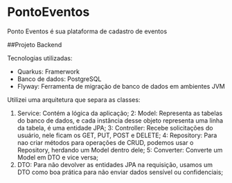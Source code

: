 # PontoEventos
Ponto Eventos é sua plataforma de cadastro de eventos


##Projeto Backend

Tecnologias utilizadas:
* Quarkus: Framerwork
* Banco de dados: PostgreSQL
* Flyway: Ferramenta de migração de banco de dados em ambientes JVM


Utilizei uma arquitetura que separa as classes:
1. Service: Contém a lógica da aplicação;
2: Model: Representa as tabelas do banco de dados,  e cada instância desse objeto representa uma linha da tabela, é uma entidade JPA;
3: Controller: Recebe solicitações do usuário, nele ficam os GET, PUT, POST e DELETE;
4: Repository: Para nao criar métodos para operações de CRUD, podemos usar o Repository, herdando um Model dentro dele;
5: Converter: Converte um Model em DTO e vice versa;
6. DTO: Para não devolver as entidades JPA na requisição, usamos um DTO como boa prática para não enviar dados sensível ou confidenciais;


